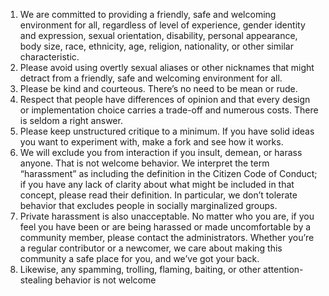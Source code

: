 1. We are committed to providing a friendly, safe and welcoming environment for all, regardless of level of experience, gender identity and expression, sexual orientation, disability, personal appearance, body size, race, ethnicity, age, religion, nationality, or other similar characteristic.
2. Please avoid using overtly sexual aliases or other nicknames that might detract from a friendly, safe and welcoming environment for all.
3. Please be kind and courteous. There’s no need to be mean or rude.
4. Respect that people have differences of opinion and that every design or implementation choice carries a trade-off and numerous costs. There is seldom a right answer.
5. Please keep unstructured critique to a minimum. If you have solid ideas you want to experiment with, make a fork and see how it works.
6. We will exclude you from interaction if you insult, demean, or harass anyone. That is not welcome behavior. We interpret the term “harassment” as including the definition in the Citizen Code of Conduct; if you have any lack of clarity about what might be included in that concept, please read their definition. In particular, we don’t tolerate behavior that excludes people in socially marginalized groups.
7. Private harassment is also unacceptable. No matter who you are, if you feel you have been or are being harassed or made uncomfortable by a community member, please contact the administrators. Whether you’re a regular contributor or a newcomer, we care about making this community a safe place for you, and we’ve got your back.
8. Likewise, any spamming, trolling, flaming, baiting, or other attention-stealing behavior is not welcome